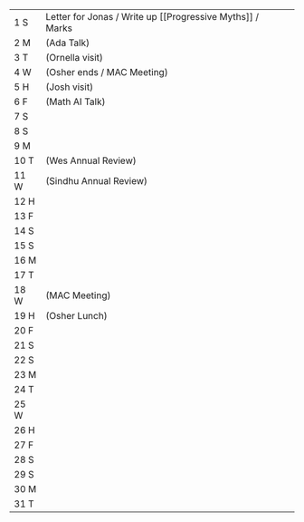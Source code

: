 |      |                                                            |     |
| ---- | ---------------------------------------------------------- | --- |
| 1  S | Letter for Jonas / Write up [[Progressive Myths]] / Marks  |     |
| 2  M | (Ada Talk)                                                 |     |
| 3  T | (Ornella visit)                                            |     |
| 4  W | (Osher ends / MAC Meeting)                                 |     |
| 5  H | (Josh visit)                                               |     |
| 6  F | (Math AI Talk)                                             |     |
| 7  S |                                                            |     |
| 8  S |                                                            |     |
| 9  M |                                                            |     |
| 10 T | (Wes Annual Review)                                        |     |
| 11 W | (Sindhu Annual Review)                                     |     |
| 12 H |                                                            |     |
| 13 F |                                                            |     |
| 14 S |                                                            |     |
| 15 S |                                                            |     |
| 16 M |                                                            |     |
| 17 T |                                                            |     |
| 18 W | (MAC Meeting)                                              |     |
| 19 H | (Osher Lunch)                                              |     |
| 20 F |                                                            |     |
| 21 S |                                                            |     |
| 22 S |                                                            |     |
| 23 M |                                                            |     |
| 24 T |                                                            |     |
| 25 W |                                                            |     |
| 26 H |                                                            |     |
| 27 F |                                                            |     |
| 28 S |                                                            |     |
| 29 S |                                                            |     |
| 30 M |                                                            |     |
| 31 T |                                                            |     |
